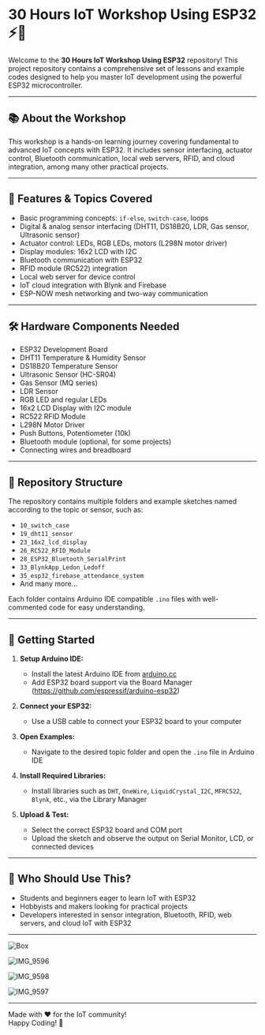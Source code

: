# 30 Hours IoT Workshop Using ESP32 ⚡️📡

Welcome to the **30 Hours IoT Workshop Using ESP32** repository! This project repository contains a comprehensive set of lessons and example codes designed to help you master IoT development using the powerful ESP32 microcontroller.

---

## 📚 About the Workshop

This workshop is a hands-on learning journey covering fundamental to advanced IoT concepts with ESP32. It includes sensor interfacing, actuator control, Bluetooth communication, local web servers, RFID, and cloud integration, among many other practical projects.

---

## 🚀 Features & Topics Covered

- Basic programming concepts: `if-else`, `switch-case`, loops  
- Digital & analog sensor interfacing (DHT11, DS18B20, LDR, Gas sensor, Ultrasonic sensor)  
- Actuator control: LEDs, RGB LEDs, motors (L298N motor driver)  
- Display modules: 16x2 LCD with I2C  
- Bluetooth communication with ESP32  
- RFID module (RC522) integration  
- Local web server for device control  
- IoT cloud integration with Blynk and Firebase  
- ESP-NOW mesh networking and two-way communication  

---

## 🛠️ Hardware Components Needed

- ESP32 Development Board  
- DHT11 Temperature & Humidity Sensor  
- DS18B20 Temperature Sensor  
- Ultrasonic Sensor (HC-SR04)  
- Gas Sensor (MQ series)  
- LDR Sensor  
- RGB LED and regular LEDs  
- 16x2 LCD Display with I2C module  
- RC522 RFID Module  
- L298N Motor Driver  
- Push Buttons, Potentiometer (10k)  
- Bluetooth module (optional, for some projects)  
- Connecting wires and breadboard  

---

## 📁 Repository Structure

The repository contains multiple folders and example sketches named according to the topic or sensor, such as:

- `10_switch_case`  
- `19_dht11_sensor`  
- `23_16x2_lcd_display`  
- `26_RC522_RFID_Module`  
- `28_ESP32_Bluetooth_SerialPrint`  
- `33_BlynkApp_Ledon_Ledoff`  
- `35_esp32_firebase_attendance_system`  
- And many more...

Each folder contains Arduino IDE compatible `.ino` files with well-commented code for easy understanding.

---

## 🧰 Getting Started

1. **Setup Arduino IDE:**  
   - Install the latest Arduino IDE from [arduino.cc](https://www.arduino.cc/en/software)  
   - Add ESP32 board support via the Board Manager (https://github.com/espressif/arduino-esp32)  

2. **Connect your ESP32:**  
   - Use a USB cable to connect your ESP32 board to your computer  

3. **Open Examples:**  
   - Navigate to the desired topic folder and open the `.ino` file in Arduino IDE  

4. **Install Required Libraries:**  
   - Install libraries such as `DHT`, `OneWire`, `LiquidCrystal_I2C`, `MFRC522`, `Blynk`, etc., via the Library Manager  

5. **Upload & Test:**  
   - Select the correct ESP32 board and COM port  
   - Upload the sketch and observe the output on Serial Monitor, LCD, or connected devices  

---

## 🎯 Who Should Use This?

- Students and beginners eager to learn IoT with ESP32  
- Hobbyists and makers looking for practical projects  
- Developers interested in sensor integration, Bluetooth, RFID, web servers, and cloud IoT with ESP32  

---
![Box](https://github.com/user-attachments/assets/87ea4dc9-0ac8-4754-b68f-8a5b0a03cf12)

![IMG_9596](https://github.com/user-attachments/assets/86736d56-07df-4304-8d80-b2a09bceb56a)

![IMG_9598](https://github.com/user-attachments/assets/04dea02b-a10d-4f04-bfa7-c224e27fe593)

![IMG_9597](https://github.com/user-attachments/assets/f972932a-3a4c-43f3-931a-58985b0612e1)

---

Made with ❤️ for the IoT community!  
Happy Coding! 🚀

